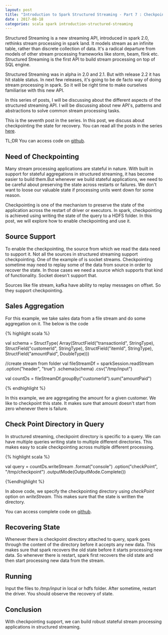 ```yaml
---
layout: post
title: "Introduction to Spark Structured Streaming - Part 7 : Checkpointing State"
date : 2017-08-18
categories: scala spark introduction-structured-streaming
---
```

Structured Streaming is a new streaming API, introduced in spark 2.0, rethinks stream processing in spark land. It models stream
as an infinite table, rather than discrete collection of data. It's a radical departure from models of other stream processing frameworks like
storm, beam, flink etc. Structured Streaming is the first API to build stream processing on top of SQL engine.

Structured Streaming was in alpha in 2.0 and 2.1. But with release 2.2 it has hit stable status. In next few releases,
it's going to be de facto way of doing stream processing in spark. So it will be right time to make ourselves familiarise
with this new API.

In this series of posts, I will be discussing about the different aspects of the structured streaming API. I will be discussing about
new API's, patterns and abstractions to solve common stream processing tasks. 

This is the seventh post in the series. In this post, we discuss about checkpointing the state for recovery. You 
can read all the posts in the series [here](/categories/introduction-structured-streaming).

TL;DR You can access code on [github](https://github.com/phatak-dev/spark2.0-examples/tree/master/src/main/scala/com/madhukaraphatak/examples/sparktwo/streaming).

## Need of Checkpointing

Many stream processing applications are stateful in nature. With built in support for stateful aggregations in structured streaming, it has become easier to build them.But whenever we build stateful applications, we need to be careful about preserving the state across restarts or failures. We don't want to loose our valuable state if processing units went down for some reason.

Checkpointing is one of the mechanism to preserve the state of the application across the restart of driver or executors. In spark, checkpointing is achieved using writing the state of the query to a HDFS folder. In this post, we will explore how to enable checkpointing and use it.

## Source Support

To enable the checkpointing, the source from which we read the data need to support it. Not all the sources in structured streaming support checkpointing. One of the example of is socket streams. Checkpointing sometime may need to replay some of the data from source in order to recover the state. In those cases we need a source which supports that kind of functionality. Socket doesn't support that.

Sources like file stream, kafka have ability to replay messages on offset. So they support checkpointing.

## Sales Aggregation

For this example, we take sales data from a file stream and do some aggregation on it. The below is the code

{% highlight scala %}

val schema = StructType(
  Array(StructField("transactionId", StringType),
        StructField("customerId", StringType),
        StructField("itemId", StringType),
        StructField("amountPaid", DoubleType)))

//create stream from folder
val fileStreamDf = sparkSession.readStream
  .option("header", "true")
  .schema(schema)
  .csv("/tmp/input")

val countDs = fileStreamDf.groupBy("customerId").sum("amountPaid")
 
{% endhighlight %}

In this example, we are aggregating the amount for a given customer. We like to checkpoint this state. It makes sure that amount doesn't start from zero whenever there is failure.

## Check Point Directory in Query

In structured streaming, checkpoint directory is specific to a query. We can have multiple queries writing state to multiple different directories. This makes easy
to scale checkpointing across multiple different processing.

{% highlight scala %}

val query =
  countDs.writeStream
    .format("console")
    .option("checkPoint", "/tmp/checkpoint")
    .outputMode(OutputMode.Complete())

{%endhighlight %}

In above code, we specify the checkpointing directory using *checkPoint* option on *writeStream*. This makes sure that the state is written the directory.

You can access complete code on [github](https://github.com/phatak-dev/spark2.0-examples/blob/master/src/main/scala/com/madhukaraphatak/examples/sparktwo/streaming/RecoverableAggregation.scala).

## Recovering State

Whenever there is checkpoint directory attached to query, spark goes through the content of the directory before it accepts any new data. This makes sure that spark recovers the old state before it starts processing new data. So whenever there is restart, spark first recovers the old state and then start processing new data from the stream.

## Running

Input the files to */tmp/input* in local or hdfs folder. After sometime, restart the driver. You should observe the recovery of state.

## Conclusion

With checkpointing support, we can build robust stateful stream processing applications in structured streaming.

